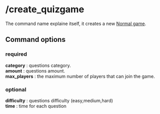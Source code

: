# /create_quizgame

The command name explaine itself, it creates a new [Normal game](../1.%20How%20to%20create%20a%20quiz%20game/README.md#create-a-quiz-game).

## Command options

### required

**category** : questions category.<br>
**amount** : questions amount.<br>
**max_players** : the maximum number of players that can join the game.<br>

### optional

**difficulty** : questions difficulty (easy,medium,hard)<br>
**time** : time for each question
